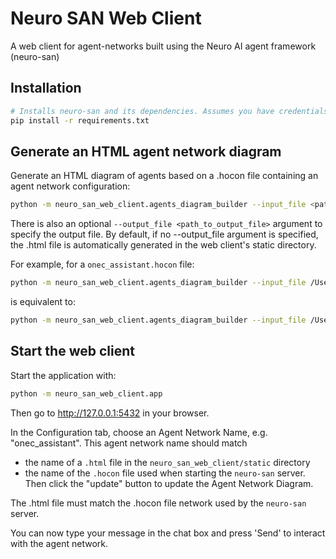 # Neuro SAN Web Client
A web client for agent-networks built using the Neuro AI agent framework (neuro-san)

## Installation

```bash
# Installs neuro-san and its dependencies. Assumes you have credentials.
pip install -r requirements.txt
```

## Generate an HTML agent network diagram
Generate an HTML diagram of agents based on a .hocon file containing an agent network configuration:

```bash
python -m neuro_san_web_client.agents_diagram_builder --input_file <path_to_hocon_file>
````
There is also an optional `--output_file <path_to_output_file>` argument to specify the output file. 
By default, if no --output_file argument is specified,
the .html file is automatically generated in the web client's static directory.

For example, for a `onec_assistant.hocon` file:

```bash
python -m neuro_san_web_client.agents_diagram_builder --input_file /Users/754337/workspace/neuro-san-1c/registries/onec_assistant.hocon
````

is equivalent to:

```bash
python -m neuro_san_web_client.agents_diagram_builder --input_file /Users/754337/workspace/neuro-san-1c/registries/onec_assistant.hocon --output_file ./neuro_san_web_client/static/onec_assistant.html
````

## Start the web client
Start the application with:
```bash
python -m neuro_san_web_client.app
```
Then go to http://127.0.0.1:5432 in your browser.

In the Configuration tab, choose an Agent Network Name, e.g. "onec_assistant".
This agent network name should match
- the name of a `.html` file in the `neuro_san_web_client/static` directory
- the name of the `.hocon` file used when starting the `neuro-san` server. 
Then click the "update" button to update the Agent Network Diagram.

The .html file must match the .hocon file network used by the `neuro-san` server.

You can now type your message in the chat box and press 'Send' to interact with the agent network.
